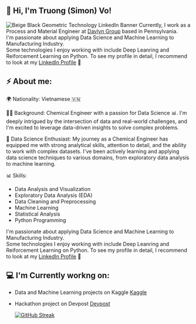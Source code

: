 ## 👋 Hi, I'm Truong (Simon) Vo! 
![Beige   Black Geometric Technology LinkedIn Banner](https://github.com/tqv24/tqv24/assets/138932271/25d7b4c0-064e-4b76-8468-04b660404585)
Currently, I work as a Process and Material Engineer at <a href="https://www.davlyngroup.com/">Davlyn Group</a> based in Pennsylvania. <br />
I'm passionate about applying Data Science and Machine Learning to Manufacturing Industry.<br />Some technologies I enjoy working with include Deep Leanring and Reiforcement Learning on Python.
To see my profile in detail, I recommend to look at my <a href="https://www.linkedin.com/in/simonvo152/">LinkedIn Profile</a> 💼


## ⚡ About me:
🌍 Nationality: Vietnamese 🇻🇳

👨‍🎓 Background: Chemical Engineer with a passion for Data Science 📊. I'm deeply intrigued by the intersection of data and real-world challenges, and I'm excited to leverage data-driven insights to solve complex problems.

🔬 Data Science Enthusiast: My journey as a Chemical Engineer has equipped me with strong analytical skills, attention to detail, and the ability to work with complex datasets. I've been actively learning and applying data science techniques to various domains, from exploratory data analysis to machine learning.

📊 Skills:

- Data Analysis and Visualization
- Exploratory Data Analysis (EDA)
- Data Cleaning and Preprocessing
- Machine Learning
- Statistical Analysis
- Python Programming

I'm passionate about applying Data Science and Machine Learning to Manufacturing Industry.<br />Some technologies I enjoy working with include Deep Leanring and Reiforcement Learning on Python.
To see my profile in detail, I recommend to look at my <a href="https://www.linkedin.com/in/simonvo152/">LinkedIn Profile</a> 💼

## 💻 I'm Currently workng on: 
- Data and Machine Learning projects on Kaggle <a href="https://www.kaggle.com/simonvo152">Kaggle</a> 
- Hackathon project on Devpost <a href="https://devpost.com/simonvo125">Devpost</a>

    [![GitHub Streak](https://streak-stats.demolab.com?user=tqv24)](https://git.io/streak-stats)



